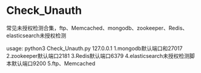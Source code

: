 # Check_Unauth
常见未授权检测合集，ftp、Memcached、mongodb、zookeeper、Redis、elasticsearch未授权检测

usage: python3 Check_Unauth.py 127.0.0.1
1.mongodb默认端口和27017
2.zookeeper默认端口2181
3.Redis默认端口6379
4.elasticsearch未授权检测脚本默认端口9200
5.ftp、Memcached
